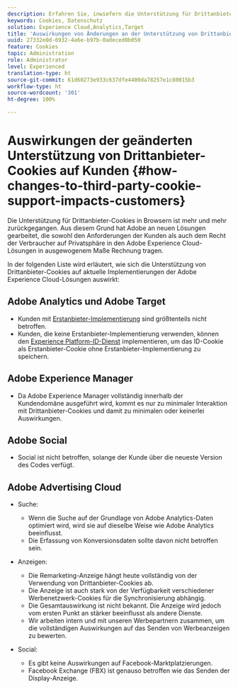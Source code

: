 ```yaml
---
description: Erfahren Sie, inwiefern die Unterstützung für Drittanbieter-Cookies in Browsern immer mehr eingeschränkt wird.
keywords: Cookies, Datenschutz
solution: Experience Cloud,Analytics,Target
title: 'Auswirkungen von Änderungen an der Unterstützung von Drittanbieter-Cookies auf Kunden '
uuid: 27332e0d-6932-4a6e-b97b-0adeced0b050
feature: Cookies
topic: Administration
role: Administrator
level: Experienced
translation-type: ht
source-git-commit: 61d60273e933c637dfe4400da78257e1c80015b3
workflow-type: ht
source-wordcount: '301'
ht-degree: 100%

---
```



# Auswirkungen der geänderten Unterstützung von Drittanbieter-Cookies auf Kunden {#how-changes-to-third-party-cookie-support-impacts-customers}

Die Unterstützung für Drittanbieter-Cookies in Browsern ist mehr und mehr zurückgegangen. Aus diesem Grund hat Adobe an neuen Lösungen gearbeitet, die sowohl den Anforderungen der Kunden als auch dem Recht der Verbraucher auf Privatsphäre in den Adobe Experience Cloud-Lösungen in ausgewogenem Maße Rechnung tragen.

In der folgenden Liste wird erläutert, wie sich die Unterstützung von Drittanbieter-Cookies auf aktuelle Implementierungen der Adobe Experience Cloud-Lösungen auswirkt:

## Adobe Analytics und Adobe Target

* Kunden mit [Erstanbieter-Implementierung](/help/interface/cookies/cookies-first-party.md) sind größtenteils nicht betroffen.
* Kunden, die keine Erstanbieter-Implementierung verwenden, können den [Experience Platform-ID-Dienst](https://docs.adobe.com/content/help/de-DE/id-service/using/implementation/implementation-guides.html) implementieren, um das ID-Cookie als Erstanbieter-Cookie ohne Erstanbieter-Implementierung zu speichern.

## Adobe Experience Manager

* Da Adobe Experience Manager vollständig innerhalb der Kundendomäne ausgeführt wird, kommt es nur zu minimaler Interaktion mit Drittanbieter-Cookies und damit zu minimalen oder keinerlei Auswirkungen.

## Adobe Social

* Social ist nicht betroffen, solange der Kunde über die neueste Version des Codes verfügt.

## Adobe Advertising Cloud

* Suche:

   * Wenn die Suche auf der Grundlage von Adobe Analytics-Daten optimiert wird, wird sie auf dieselbe Weise wie Adobe Analytics beeinflusst.
   * Die Erfassung von Konversionsdaten sollte davon nicht betroffen sein.

* Anzeigen:

   * Die Remarketing-Anzeige hängt heute vollständig von der Verwendung von Drittanbieter-Cookies ab.
   * Die Anzeige ist auch stark von der Verfügbarkeit verschiedener Werbenetzwerk-Cookies für die Synchronisierung abhängig.
   * Die Gesamtauswirkung ist nicht bekannt. Die Anzeige wird jedoch vom ersten Punkt an stärker beeinflusst als andere Dienste.
   * Wir arbeiten intern und mit unseren Werbepartnern zusammen, um die vollständigen Auswirkungen auf das Senden von Werbeanzeigen zu bewerten.

* Social:

   * Es gibt keine Auswirkungen auf Facebook-Marktplatzierungen.
   * Facebook Exchange (FBX) ist genauso betroffen wie das Senden der Display-Anzeige.
